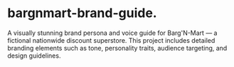 # bargnmart-brand-guide.
A visually stunning brand persona and voice guide for Barg'N-Mart — a fictional nationwide discount superstore. This project includes detailed branding elements such as tone, personality traits, audience targeting, and design guidelines.
